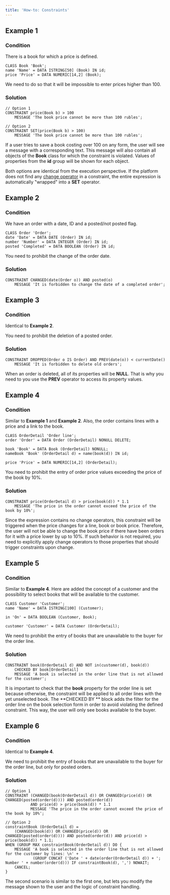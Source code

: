 ```yaml
---
title: 'How-to: Constraints'
---
```


## Example 1

### Condition

There is a book for which a price is defined.

```lsf
CLASS Book 'Book';
name 'Name' = DATA ISTRING[50] (Book) IN id;
price 'Price' = DATA NUMERIC[14,2] (Book);
```

We need to do so that it will be impossible to enter prices higher than 100.

### Solution

```lsf
// Option 1
CONSTRAINT price(Book b) > 100
    MESSAGE 'The book price cannot be more than 100 rubles';

// Option 2
CONSTRAINT SET(price(Book b) > 100)
    MESSAGE 'The book price cannot be more than 100 rubles';
```

If a user tries to save a book costing over 100 on any form, the user will see a message with a corresponding text. This message will also contain all objects of the **Book** class for which the constraint is violated. Values of properties from the **id** group will be shown for each object.

Both options are identical from the execution perspective. If the platform does not find any [change operator](Change_operators_SET_CHANGED_..._.md) in a constraint, the entire expression is automatically "wrapped" into a **SET** operator.

## Example 2

### Condition

We have an order with a date, ID and a posted/not posted flag.

```lsf
CLASS Order 'Order';
date 'Date' = DATA DATE (Order) IN id;
number 'Number' = DATA INTEGER (Order) IN id;
posted 'Completed' = DATA BOOLEAN (Order) IN id;
```

You need to prohibit the change of the order date.

### Solution

```lsf
CONSTRAINT CHANGED(date(Order o)) AND posted(o)
    MESSAGE 'It is forbidden to change the date of a completed order';
```

## Example 3

### Condition

Identical to  **Example 2**.

You need to prohibit the deletion of a posted order.

### Solution

```lsf
CONSTRAINT DROPPED(Order o IS Order) AND PREV(date(o)) < currentDate()
    MESSAGE 'It is forbidden to delete old orders';
```

When an order is deleted, all of its properties will be **NULL**. That is why you need to you use the **PREV** operator to access its property values.

## Example 4

### Condition

Similar to **Example 1** and **Example 2**. Also, the order contains lines with a price and a link to the book.

```lsf
CLASS OrderDetail 'Order line';
order 'Order' = DATA Order (OrderDetail) NONULL DELETE;

book 'Book' = DATA Book (OrderDetail) NONULL;
nameBook 'Book' (OrderDetail d) = name(book(d)) IN id;

price 'Price' = DATA NUMERIC[14,2] (OrderDetail);
```

You need to prohibit the entry of order price values exceeding the price of the book by 10%.

### Solution

```lsf
CONSTRAINT price(OrderDetail d) > price(book(d)) * 1.1
    MESSAGE 'The price in the order cannot exceed the price of the book by 10%';
```

Since the expression contains no change operators, this constraint will be triggered when the price changes for a line, book or book price. Therefore, the user will not be able to change the book price if there have been orders for it with a price lower by up to 10%. If such behavior is not required, you need to explicitly apply change operators to those properties that should trigger constraints upon change.

## Example 5

### Condition

Similar to  **Example 4**. Here are added the concept of a customer and the possibility to select books that will be available to the customer.

```lsf
CLASS Customer 'Customer';
name 'Name' = DATA ISTRING[100] (Customer);

in 'On' = DATA BOOLEAN (Customer, Book);

customer 'Customer' = DATA Customer (OrderDetail);
```

We need to prohibit the entry of books that are unavailable to the buyer for the order line.

### Solution

```lsf
CONSTRAINT book(OrderDetail d) AND NOT in(customer(d), book(d))
    CHECKED BY book[OrderDetail]
    MESSAGE 'A book is selected in the order line that is not allowed for the customer';
```

It is important to check that the **book** property for the order line is set because otherwise, the constraint will be applied to all order lines with the yet unselected book. The **CHECKED BY ** block adds the filter for the order line on the book selection form in order to avoid violating the defined constraint. This way, the user will only see books available to the buyer.

## Example 6

### Condition

Identical to  **Example 4**.

We need to prohibit the entry of books that are unavailable to the buyer for the order line, but only for posted orders.

### Solution

```lsf
// Option 1
CONSTRAINT (CHANGED(book(OrderDetail d)) OR CHANGED(price(d)) OR CHANGED(posted(order(d)))) AND posted(order(d))
           AND price(d) > price(book(d)) * 1.1
           MESSAGE 'The price in the order cannot exceed the price of the book by 10%';

// Option 2
constraintBook (OrderDetail d) =
    (CHANGED(book(d)) OR CHANGED(price(d)) OR CHANGED(posted(order(d)))) AND posted(order(d)) AND price(d) > price(book(d)) * 1.1;
WHEN (GROUP MAX constraintBook(OrderDetail d)) DO {
    MESSAGE 'A book is selected in the order line that is not allowed for the customer by lines: \n' +
            (GROUP CONCAT ('Date ' + date(order(OrderDetail d)) + '; Number ' + number(order(d))) IF constraintBook(d), ',') NOWAIT;
    CANCEL;
}
```

The second scenario is similar to the first one, but lets you modify the message shown to the user and the logic of constraint handling.
